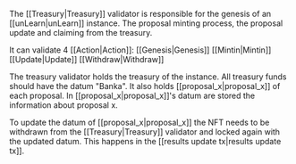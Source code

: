 The [[Treasury|Treasury]] validator is responsible for the genesis of an [[unLearn|unLearn]] instance. The proposal minting process, the proposal update and claiming from the treasury.

It can validate 4 [[Action|Action]]:
	[[Genesis|Genesis]]
	[[Mintin|Mintin]]
	[[Update|Update]]
	[[Withdraw|Withdraw]]

The treasury validator holds the treasury of the instance. All treasury funds should have the datum "Banka". It also holds [[proposal_x|proposal_x]] of each proposal. In [[proposal_x|proposal_x]]'s datum are stored the information about proposal x.

To update the datum of [[proposal_x|proposal_x]] the NFT needs to be withdrawn from the [[Treasury|Treasury]] validator and locked again with the updated datum. This happens in the [[results update tx|results update tx]].

